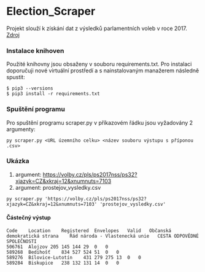 # Election_Scraper
Projekt slouží k získání dat z výsledků parlamentních voleb v roce 2017. [Zdroj](https://volby.cz/pls/ps2017nss/ps3?xjazyk=CZ)

### Instalace knihoven
Použité knihovny jsou obsaženy v souboru requirements.txt. Pro instalaci doporučuji nové virtuální prostředí a s nainstalovaným manažerem následně spustit:
```
$ pip3 --versions
$ pip3 install -r requirements.txt
```
### Spuštění programu
Pro spuštění programu scraper.py v příkazovém řádku jsou vyžadovány 2 argumenty:
```
py scraper.py <URL územního celku> <název souboru výstupu s příponou .csv>
```
### Ukázka
1. argument: https://volby.cz/pls/ps2017nss/ps32?xjazyk=CZ&xkraj=12&xnumnuts=7103
2. argument: prostejov_vysledky.csv

```
py scraper.py 'https://volby.cz/pls/ps2017nss/ps32?xjazyk=CZ&xkraj=12&xnumnuts=7103' 'prostejov_vysledky.csv'
```

#### Částečný výstup
```
Code	Location	Registered	Envelopes	Valid	Občanská demokratická strana	Řád národa - Vlastenecká unie	CESTA ODPOVĚDNÉ SPOLEČNOSTI
506761	Alojzov	205	145	144	29	0	0
589268	Bedihošť	834	527	524	51	0	0
589276	Bílovice-Lutotín	431	279	275	13	0	0
589284	Biskupice	238	132	131	14	0	0
```

